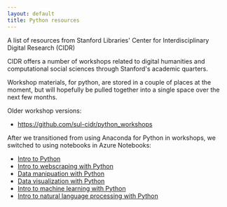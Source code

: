 ```yaml
---
layout: default
title: Python resources
---
```


A list of resources from Stanford Libraries' Center for Interdisciplinary Digital Research (CIDR)

CIDR offers a number of workshops related to digital humanities and computational social sciences through Stanford's academic quarters.

Workshop materials, for python, are stored in a couple of places at the moment, but will hopefully be pulled together into a single space over the next few months.

Older workshop versions:

-   https://github.com/sul-cidr/python_workshops

After we transitioned from using Anaconda for Python in workshops, we switched to using notebooks in Azure Notebooks:

-   [Intro to Python](https://notebooks.azure.com/csbailey/libraries/intro-to-python-spring)
-   [Intro to webscraping with Python](https://notebooks.azure.com/csbailey/libraries/cidr-webscraping)
-   [Data manipuation with Python](https://notebooks.azure.com/versae/libraries/cidr-data-manipulation)
-   [Data visualization with Python](https://notebooks.azure.com/versae/libraries/cidr-data-visualization)
-   [Intro to machine learning with Python](https://notebooks.azure.com/versae/libraries/cidr-intro-to-machine-learning)
-   [Intro to natural language processing with Python](https://notebooks.azure.com/csbailey/libraries/intro-nlp-textblob)
